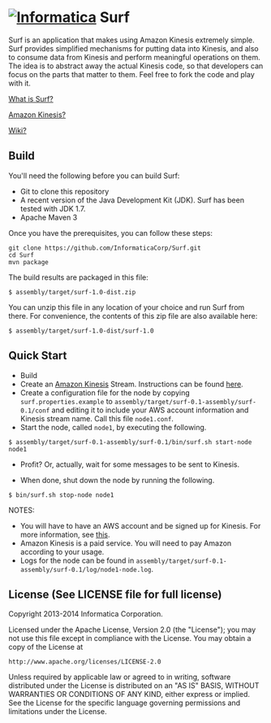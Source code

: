 [![Informatica](http://www.informatica.com/Images/informatica-logo.png)](http://www.informatica.com)
Surf
=====

Surf is an application that makes using Amazon Kinesis extremely simple. Surf provides simplified
mechanisms for putting data into Kinesis, and also to consume data from Kinesis and perform
meaningful operations on them. The idea is to abstract away the actual Kinesis code, so that
developers can focus on the parts that matter to them. Feel free to fork the code and play with it.

[What is Surf?](https://github.com/InformaticaCorp/Surf/wiki#wiki-what-is-surf)

[Amazon Kinesis?](https://github.com/InformaticaCorp/Surf/wiki#wiki-amazon-kinesis)

[Wiki?]( https://github.com/InformaticaCorp/Surf/wiki "or click on the github wiki link...")



Build
-----
You'll need the following before you can build Surf:
* Git to clone this repository
* A recent version of the Java Development Kit (JDK). Surf has been tested with JDK 1.7.
* Apache Maven 3

Once you have the prerequisites, you can follow these steps:

```
git clone https://github.com/InformaticaCorp/Surf.git
cd Surf
mvn package
```

The build results are packaged in this file:

    $ assembly/target/surf-1.0-dist.zip

You can unzip this file in any location of your choice and run Surf from there. For convenience, the contents of this zip file
are also available here:

    $ assembly/target/surf-1.0-dist/surf-1.0

Quick Start
-----------

- Build
- Create an [Amazon Kinesis](http://aws.amazon.com/kinesis/) Stream. Instructions can be found [here](http://docs.aws.amazon.com/kinesis/latest/dev/step-one-create-stream.html).
- Create a configuration file for the node by copying `surf.properties.example` to `assembly/target/surf-0.1-assembly/surf-0.1/conf` and editing
it to include your AWS account information and Kinesis stream name. Call this file `node1.conf`.
- Start the node, called `node1`, by executing the following.

```
$ assembly/target/surf-0.1-assembly/surf-0.1/bin/surf.sh start-node node1
```

- Profit? Or, actually, wait for some messages to be sent to Kinesis.

- When done, shut down the node by running the following.

```
$ bin/surf.sh stop-node node1
```

NOTES: 

- You will have to have an AWS account and be signed up for Kinesis. For more information, see [this](https://github.com/awslabs/amazon-kinesis-client#getting-started).
- Amazon Kinesis is a paid service. You will need to pay Amazon according to your usage.
- Logs for the node can be found in `assembly/target/surf-0.1-assembly/surf-0.1/log/node1-node.log`.


License (See LICENSE file for full license)
-------------------------------------------
Copyright 2013-2014 Informatica Corporation.

Licensed under the Apache License, Version 2.0 (the "License");
you may not use this file except in compliance with the License.
You may obtain a copy of the License at

    http://www.apache.org/licenses/LICENSE-2.0

Unless required by applicable law or agreed to in writing, software
distributed under the License is distributed on an "AS IS" BASIS,
WITHOUT WARRANTIES OR CONDITIONS OF ANY KIND, either express or implied.
See the License for the specific language governing permissions and
limitations under the License.

